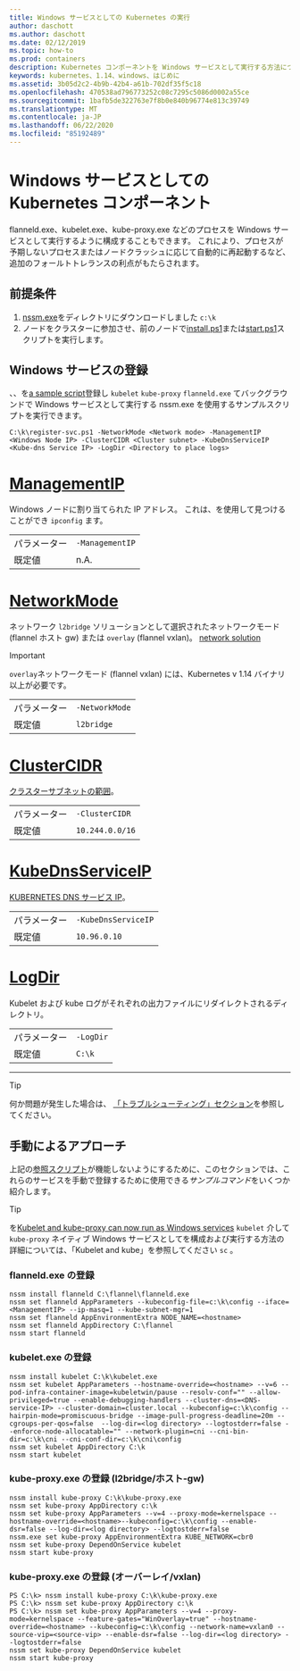 ```yaml
---
title: Windows サービスとしての Kubernetes の実行
author: daschott
ms.author: daschott
ms.date: 02/12/2019
ms.topic: how-to
ms.prod: containers
description: Kubernetes コンポーネントを Windows サービスとして実行する方法について説明します。
keywords: kubernetes、1.14、windows、はじめに
ms.assetid: 3b05d2c2-4b9b-42b4-a61b-702df35f5c18
ms.openlocfilehash: 470538ad796773252c08c7295c5086d0002a55ce
ms.sourcegitcommit: 1bafb5de322763e7f8b0e840b96774e813c39749
ms.translationtype: MT
ms.contentlocale: ja-JP
ms.lasthandoff: 06/22/2020
ms.locfileid: "85192489"
---
```

# <a name="kubernetes-components-as-windows-services"></a>Windows サービスとしての Kubernetes コンポーネント

flanneld.exe、kubelet.exe、kube-proxy.exe などのプロセスを Windows サービスとして実行するように構成することもできます。 これにより、プロセスが予期しないプロセスまたはノードクラッシュに応じて自動的に再起動するなど、追加のフォールトトレランスの利点がもたらされます。


## <a name="prerequisites"></a>前提条件
1. [nssm.exe](https://nssm.cc/download)をディレクトリにダウンロードしました `c:\k`
2. ノードをクラスターに参加させ、前のノードで[install.ps1](https://github.com/Microsoft/SDN/tree/master/Kubernetes/flannel/install.ps1)または[start.ps1](https://github.com/Microsoft/SDN/blob/master/Kubernetes/flannel/start.ps1)スクリプトを実行します。

## <a name="registering-windows-services"></a>Windows サービスの登録
、、を[a sample script](https://github.com/Microsoft/SDN/tree/master/Kubernetes/flannel/register-svc.ps1)登録し `kubelet` `kube-proxy` `flanneld.exe` てバックグラウンドで Windows サービスとして実行する nssm.exe を使用するサンプルスクリプトを実行できます。

```
C:\k\register-svc.ps1 -NetworkMode <Network mode> -ManagementIP <Windows Node IP> -ClusterCIDR <Cluster subnet> -KubeDnsServiceIP <Kube-dns Service IP> -LogDir <Directory to place logs>
```

# <a name="managementip"></a>[ManagementIP](#tab/ManagementIP)
Windows ノードに割り当てられた IP アドレス。 これは、を使用して見つけることができ `ipconfig` ます。

|  |  |
|---------|---------|
|パラメーター     | `-ManagementIP`        |
|既定値    | n.A.        |


# <a name="networkmode"></a>[NetworkMode](#tab/NetworkMode)
ネットワーク `l2bridge` ソリューションとして選択されたネットワークモード (flannel ホスト gw) または `overlay` (flannel vxlan)。 [network solution](./network-topologies.md)

> [!Important]
> `overlay`ネットワークモード (flannel vxlan) には、Kubernetes v 1.14 バイナリ以上が必要です。

|  |  |
|---------|---------|
|パラメーター     | `-NetworkMode`        |
|既定値    | `l2bridge`        |


# <a name="clustercidr"></a>[ClusterCIDR](#tab/ClusterCIDR)
[クラスターサブネットの範囲](./getting-started-kubernetes-windows.md#cluster-subnet-def)。

|  |  |
|---------|---------|
|パラメーター     | `-ClusterCIDR`        |
|既定値    | `10.244.0.0/16`        |


# <a name="kubednsserviceip"></a>[KubeDnsServiceIP](#tab/KubeDnsServiceIP)
[KUBERNETES DNS サービス IP](./getting-started-kubernetes-windows.md#kube-dns-def)。

|  |  |
|---------|---------|
|パラメーター     | `-KubeDnsServiceIP`        |
|既定値    | `10.96.0.10`        |


# <a name="logdir"></a>[LogDir](#tab/LogDir)
Kubelet および kube ログがそれぞれの出力ファイルにリダイレクトされるディレクトリ。

|  |  |
|---------|---------|
|パラメーター     | `-LogDir`        |
|既定値    | `C:\k`        |

---


> [!TIP]
> 何か問題が発生した場合は、 [「トラブルシューティング」セクション](./common-problems.md#i-have-problems-running-kubernetes-processes-as-windows-services)を参照してください。

## <a name="manual-approach"></a>手動によるアプローチ
上記の[参照スクリプト](#registering-windows-services)が機能しないようにするために、このセクションでは、これらのサービスを手動で登録するために使用できる*サンプルコマンド*をいくつか紹介します。

> [!TIP]
> を[Kubelet and kube-proxy can now run as Windows services](https://kubernetes.io/docs/getting-started-guides/windows/#kubelet-and-kube-proxy-can-now-run-as-windows-services) `kubelet` 介して `kube-proxy` ネイティブ Windows サービスとしてを構成および実行する方法の詳細については、「Kubelet and kube」を参照してください `sc` 。

### <a name="register-flanneldexe"></a>flanneld.exe の登録
```
nssm install flanneld C:\flannel\flanneld.exe
nssm set flanneld AppParameters --kubeconfig-file=c:\k\config --iface=<ManagementIP> --ip-masq=1 --kube-subnet-mgr=1
nssm set flanneld AppEnvironmentExtra NODE_NAME=<hostname>
nssm set flanneld AppDirectory C:\flannel
nssm start flanneld
```

### <a name="register-kubeletexe"></a>kubelet.exe の登録
```
nssm install kubelet C:\k\kubelet.exe
nssm set kubelet AppParameters --hostname-override=<hostname> --v=6 --pod-infra-container-image=kubeletwin/pause --resolv-conf="" --allow-privileged=true --enable-debugging-handlers --cluster-dns=<DNS-service-IP> --cluster-domain=cluster.local --kubeconfig=c:\k\config --hairpin-mode=promiscuous-bridge --image-pull-progress-deadline=20m --cgroups-per-qos=false  --log-dir=<log directory> --logtostderr=false --enforce-node-allocatable="" --network-plugin=cni --cni-bin-dir=c:\k\cni --cni-conf-dir=c:\k\cni\config
nssm set kubelet AppDirectory C:\k
nssm start kubelet
```

### <a name="register-kube-proxyexe-l2bridge--host-gw"></a>kube-proxy.exe の登録 (l2bridge/ホスト-gw)
```
nssm install kube-proxy C:\k\kube-proxy.exe
nssm set kube-proxy AppDirectory c:\k
nssm set kube-proxy AppParameters --v=4 --proxy-mode=kernelspace --hostname-override=<hostname>--kubeconfig=c:\k\config --enable-dsr=false --log-dir=<log directory> --logtostderr=false
nssm.exe set kube-proxy AppEnvironmentExtra KUBE_NETWORK=cbr0
nssm set kube-proxy DependOnService kubelet
nssm start kube-proxy
```

### <a name="register-kube-proxyexe-overlay--vxlan"></a>kube-proxy.exe の登録 (オーバーレイ/vxlan)
```
PS C:\k> nssm install kube-proxy C:\k\kube-proxy.exe
PS C:\k> nssm set kube-proxy AppDirectory c:\k
PS C:\k> nssm set kube-proxy AppParameters --v=4 --proxy-mode=kernelspace --feature-gates="WinOverlay=true" --hostname-override=<hostname> --kubeconfig=c:\k\config --network-name=vxlan0 --source-vip=<source-vip> --enable-dsr=false --log-dir=<log directory> --logtostderr=false
nssm set kube-proxy DependOnService kubelet
nssm start kube-proxy
```